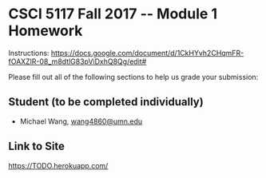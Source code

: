 # CSCI 5117 Fall 2017 -- Module 1 Homework

Instructions:
https://docs.google.com/document/d/1CkHYvh2CHqmFR-fOAXZlR-08_m8dtlG83pViDxhQ8Qg/edit#

Please fill out all of the following sections to help us grade your submission:

## Student (to be completed individually)

* Michael Wang, wang4860@umn.edu

## Link to Site

<https://TODO.herokuapp.com/>
